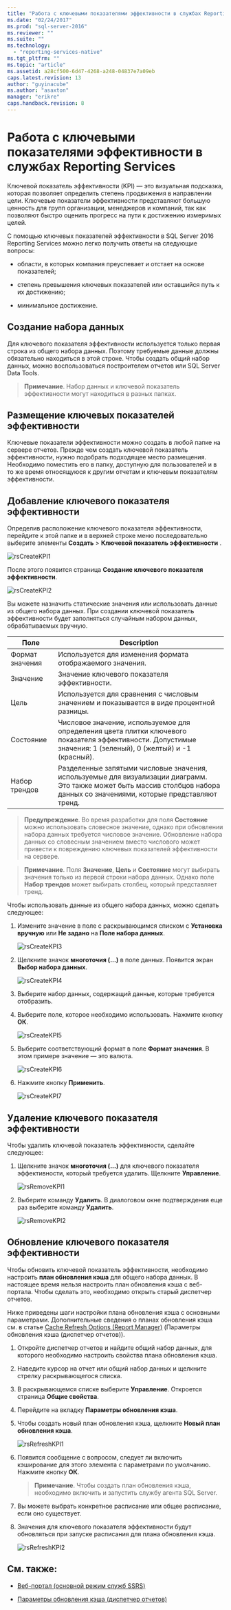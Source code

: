 ```yaml
---
title: "Работа с ключевыми показателями эффективности в службах Reporting Services | Microsoft Docs"
ms.date: "02/24/2017"
ms.prod: "sql-server-2016"
ms.reviewer: ""
ms.suite: ""
ms.technology: 
  - "reporting-services-native"
ms.tgt_pltfrm: ""
ms.topic: "article"
ms.assetid: a28cf500-6d47-4268-a248-04837e7a09eb
caps.latest.revision: 13
author: "guyinacube"
ms.author: "asaxton"
manager: "erikre"
caps.handback.revision: 8
---
```

# Работа с ключевыми показателями эффективности в службах Reporting Services
Ключевой показатель эффективности (KPI) — это визуальная подсказка, которая позволяет определить степень продвижения в направлении цели.  Ключевые показатели эффективности представляют большую ценность для групп организации, менеджеров и компаний, так как позволяют быстро оценить прогресс на пути к достижению измеримых целей.   
  
С помощью ключевых показателей эффективности в SQL Server 2016 Reporting Services можно легко получить ответы на следующие вопросы:  
  
-   области, в которых компания преуспевает и отстает на основе показателей;  
  
-   степень превышения ключевых показателей или оставшийся путь к их достижению;  
  
-   минимальное достижение.  
  
## Создание набора данных  
Для ключевого показателя эффективности используется только первая строка из общего набора данных. Поэтому требуемые данные должны обязательно находиться в этой строке. Чтобы создать общий набор данных, можно воспользоваться построителем отчетов или SQL Server Data Tools.  
  
> **Примечание**. Набор данных и ключевой показатель эффективности могут находиться в разных папках.  
  
## Размещение ключевых показателей эффективности  
  
Ключевые показатели эффективности можно создать в любой папке на сервере отчетов.  Прежде чем создать ключевой показатель эффективности, нужно подобрать подходящее место размещения. Необходимо поместить его в папку, доступную для пользователей и в то же время относящуюся к другим отчетам и ключевым показателям эффективности.  
  
## Добавление ключевого показателя эффективности  
  
Определив расположение ключевого показателя эффективности, перейдите к этой папке и в верхней строке меню последовательно выберите элементы **Создать** > **Ключевой показатель эффективности** .  
  
![rsCreateKPI1](../reporting-services/media/rscreatekpi1.png)  
  
После этого появится страница **Создание ключевого показателя эффективности**.  
  
![rsCreateKPI2](../reporting-services/media/rscreatekpi2.png)  
  
Вы можете назначить статические значения или использовать данные из общего набора данных. При создании ключевой показатель эффективности будет заполняться случайным набором данных, обрабатываемых вручную.  
  
|Поле|Description|  
|---|---|  
|Формат значения|  Используется для изменения формата отображаемого значения.|   
|Значение|Значение ключевого показателя эффективности.|  
|Цель|Используется для сравнения с числовым значением и показывается в виде процентной разницы.|  
|Состояние|Числовое значение, используемое для определения цвета плитки ключевого показателя эффективности. Допустимые значения: 1 (зеленый), 0 (желтый) и -1 (красный).|  
|Набор трендов|Разделенные запятыми числовые значения, используемые для визуализации диаграмм. Это также может быть массив столбцов набора данных со значениями, которые представляют тренд.|  
  
> **Предупреждение**. Во время разработки для поля **Состояние** можно использовать словесное значение, однако при обновлении набора данных требуется числовое значение. Обновление набора данных со словесным значением вместо числового может привести к повреждению ключевых показателей эффективности на сервере.  
  
> **Примечание**. Поля **Значение**, **Цель** и **Состояние** могут выбирать значения только из первой строки набора данных. Однако поле **Набор трендов** может выбирать столбец, который представляет тренд.  
  
Чтобы использовать данные из общего набора данных, можно сделать следующее:  
  
1.  Измените значение в поле с раскрывающимся списком с **Установка вручную** или **Не задано** на **Поле набора данных**.  
  
    ![rsCreateKPI3](../reporting-services/media/rscreatekpi3.png)  
  
2.  Щелкните значок **многоточия (...)** в поле данных. Появится экран **Выбор набора данных**.  
  
    ![rsCreateKPI4](../reporting-services/media/rscreatekpi4.png)  
  
3.  Выберите набор данных, содержащий данные, которые требуется отобразить.  
  
4.  Выберите поле, которое необходимо использовать. Нажмите кнопку **ОК**.  
  
    ![rsCreateKPI5](../reporting-services/media/rscreatekpi5.png)  
  
5.  Выберите соответствующий формат в поле **Формат значения**. В этом примере значение — это валюта.  
  
    ![rsCreateKPI6](../reporting-services/media/rscreatekpi6.png)  
  
6.  Нажмите кнопку **Применить**.  
  
    ![rsCreateKPI7](../reporting-services/media/rscreatekpi7.png)  
  
## Удаление ключевого показателя эффективности  
  
Чтобы удалить ключевой показатель эффективности, сделайте следующее:  
  
1.  Щелкните значок **многоточия (...)** для ключевого показателя эффективности, который требуется удалить. Щелкните **Управление**.  
  
    ![rsRemoveKPI1](../reporting-services/media/rsremovekpi1.png)  
  
2.  Выберите команду **Удалить**. В диалоговом окне подтверждения еще раз выберите команду **Удалить**.  
  
    ![rsRemoveKPI2](../reporting-services/media/rsremovekpi2.png)  
  
## Обновление ключевого показателя эффективности  
  
Чтобы обновить ключевой показатель эффективности, необходимо настроить **план обновления кэша** для общего набора данных. В настоящее время нельзя настроить план обновления кэша с веб-портала. Чтобы сделать это, необходимо открыть старый диспетчер отчетов.   
  
Ниже приведены шаги настройки плана обновления кэша с основными параметрами. Дополнительные сведения о планах обновления кэша см. в статье [Cache Refresh Options (Report Manager)](Cache%20Refresh%20Options%20(Report%20Manager).xml) (Параметры обновления кэша (диспетчер отчетов)).  
  
1.  Откройте диспетчер отчетов и найдите общий набор данных, для которого необходимо настроить свойства плана обновления кэша.   
  
2.  Наведите курсор на отчет или общий набор данных и щелкните стрелку раскрывающегося списка.  
  
3.  В раскрывающемся списке выберите **Управление**. Откроется страница **Общие свойства**.  
  
4.  Перейдите на вкладку **Параметры обновления кэша**.  
  
5.  Чтобы создать новый план обновления кэша, щелкните **Новый план обновления кэша**.  
  
    ![rsRefreshKPI1](../reporting-services/media/rsrefreshkpi1.png)  
  
6.  Появится сообщение с вопросом, следует ли включить кэширование для этого элемента с параметрами по умолчанию. Нажмите кнопку **ОК**.  
  
    > **Примечание**. Чтобы создать план обновления кэша, необходимо включить и запустить службу агента SQL Server.  
  
7.  Вы можете выбрать конкретное расписание или общее расписание, если оно существует.  
  
8.  Значения для ключевого показателя эффективности будут обновляться при запуске расписания для плана обновления кэша.  
  
    ![rsRefreshKPI2](../reporting-services/media/rsrefreshkpi2.png)  
  
## См. также:  
  
- [Веб-портал (основной режим служб SSRS)](../reporting-services/web-portal-ssrs-native-mode.md)  
  
- [Параметры обновления кэша (диспетчер отчетов)](Cache%20Refresh%20Options%20(Report%20Manager).xml)  
  
    
  
  
  
